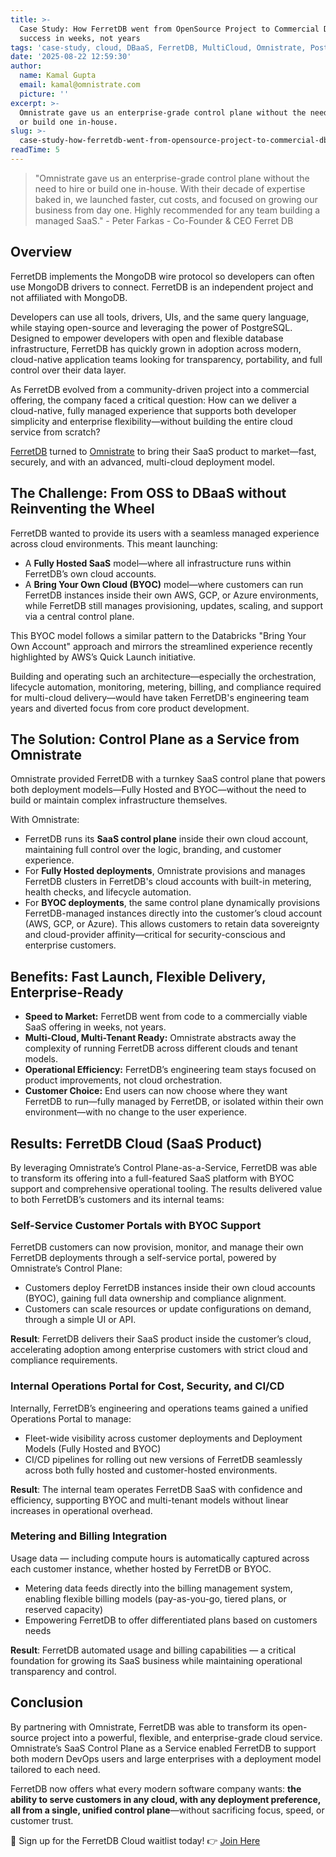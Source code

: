 ```yaml
---
title: >-
  Case Study: How FerretDB went from OpenSource Project to Commercial DBaaS
  success in weeks, not years
tags: 'case-study, cloud, DBaaS, FerretDB, MultiCloud, Omnistrate, PostgreSQL'
date: '2025-08-22 12:59:30'
author:
  name: Kamal Gupta
  email: kamal@omnistrate.com
  picture: ''
excerpt: >-
  Omnistrate gave us an enterprise-grade control plane without the need to hire
  or build one in-house.
slug: >-
  case-study-how-ferretdb-went-from-opensource-project-to-commercial-dbaas-success-in-weeks-not-years
readTime: 5
---
```


> "Omnistrate gave us an enterprise-grade control plane without the need
> to hire or build one in-house. With their decade of expertise baked
> in, we launched faster, cut costs, and focused on growing our business
> from day one. Highly recommended for any team building a managed
> SaaS." - Peter Farkas - Co-Founder & CEO Ferret DB


## Overview


FerretDB implements the MongoDB wire protocol so developers can often use MongoDB drivers to connect. FerretDB is an independent project and not affiliated with MongoDB.

Developers can use all tools, drivers, UIs, and the same query language, while staying open-source and leveraging the power of PostgreSQL.  Designed to empower developers with open and flexible database infrastructure, FerretDB has quickly grown in adoption across modern, cloud-native application teams looking for transparency, portability, and full control over their data layer.

As FerretDB evolved from a community-driven project into a commercial offering, the company faced a critical question: How can we deliver a cloud-native, fully managed experience that supports both developer simplicity and enterprise flexibility—without building the entire cloud service from scratch?

[FerretDB][1] turned to [Omnistrate][2] to bring their SaaS product to market—fast, securely, and with an advanced, multi-cloud deployment model.


## The Challenge: From OSS to DBaaS without Reinventing the Wheel


FerretDB wanted to provide its users with a seamless managed experience across cloud environments. This meant launching:

- A **Fully Hosted SaaS** model—where all infrastructure runs within FerretDB’s own cloud accounts.
- A **Bring Your Own Cloud (BYOC)** model—where customers can run FerretDB instances inside their own AWS, GCP, or Azure environments, while FerretDB still manages provisioning, updates, scaling, and support via a central control plane.

This BYOC model follows a similar pattern to the Databricks "Bring Your Own Account" approach and mirrors the streamlined experience recently highlighted by AWS’s Quick Launch initiative.

Building and operating such an architecture—especially the orchestration, lifecycle automation, monitoring, metering, billing, and compliance required for multi-cloud delivery—would have taken FerretDB's engineering team years and diverted focus from core product development.


## The Solution: Control Plane as a Service from Omnistrate


Omnistrate provided FerretDB with a turnkey SaaS control plane that powers both deployment models—Fully Hosted and BYOC—without the need to build or maintain complex infrastructure themselves.

With Omnistrate:

- FerretDB runs its **SaaS control plane** inside their own cloud account, maintaining full control over the logic, branding, and customer experience.
- For **Fully Hosted deployments**, Omnistrate provisions and manages FerretDB clusters in FerretDB's cloud accounts with built-in metering, health checks, and lifecycle automation.
- For **BYOC deployments**, the same control plane dynamically provisions FerretDB-managed instances directly into the customer’s cloud account (AWS, GCP, or Azure). This allows customers to retain data sovereignty and cloud-provider affinity—critical for security-conscious and enterprise customers.


## Benefits: Fast Launch, Flexible Delivery, Enterprise-Ready


- **Speed to Market:** FerretDB went from code to a commercially viable SaaS offering in weeks, not years.
- **Multi-Cloud, Multi-Tenant Ready:** Omnistrate abstracts away the complexity of running FerretDB across different clouds and tenant models.
- **Operational Efficiency:** FerretDB’s engineering team stays focused on product improvements, not cloud orchestration.
- **Customer Choice:** End users can now choose where they want FerretDB to run—fully managed by FerretDB, or isolated within their own environment—with no change to the user experience.


## Results: FerretDB Cloud (SaaS Product)


By leveraging Omnistrate’s Control Plane-as-a-Service, FerretDB was able to transform its offering into a full-featured SaaS platform with BYOC support and comprehensive operational tooling. The results delivered value to both FerretDB’s customers and its internal teams:


### Self-Service Customer Portals with BYOC Support

FerretDB customers can now provision, monitor, and manage their own FerretDB deployments through a self-service portal, powered by Omnistrate’s Control Plane:

- Customers deploy FerretDB instances inside their own cloud accounts (BYOC), gaining full data ownership and compliance alignment.
- Customers can scale resources or update configurations on demand, through a simple UI or API.

**Result**: FerretDB delivers their SaaS product inside the customer’s cloud, accelerating adoption among enterprise customers with strict cloud and compliance requirements.


### Internal Operations Portal for Cost, Security, and CI/CD


Internally, FerretDB’s engineering and operations teams gained a unified Operations Portal to manage:

- Fleet-wide visibility across customer deployments and Deployment Models (Fully Hosted and BYOC)
- CI/CD pipelines for rolling out new versions of FerretDB seamlessly across both fully hosted and customer-hosted environments.

**Result**: The internal team operates FerretDB SaaS with confidence and efficiency, supporting BYOC and multi-tenant models without linear increases in operational overhead.


### Metering and Billing Integration

Usage data — including compute hours is automatically captured across each customer instance, whether hosted by FerretDB or BYOC.

- Metering data feeds directly into the billing management system, enabling flexible billing models (pay-as-you-go, tiered plans, or reserved capacity)
- Empowering FerretDB to offer differentiated plans based on customers needs

**Result**: FerretDB automated usage and billing capabilities — a critical foundation for growing its SaaS business while maintaining operational transparency and control.


## Conclusion

By partnering with Omnistrate, FerretDB was able to transform its open-source project into a powerful, flexible, and enterprise-grade cloud service. Omnistrate’s SaaS Control Plane as a Service enabled FerretDB to support both modern DevOps users and large enterprises with a deployment model tailored to each need.

FerretDB now offers what every modern software company wants: **the ability to serve customers in any cloud, with any deployment preference, all from a single, unified control plane**—without sacrificing focus, speed, or customer trust.

📢 Sign up for the FerretDB Cloud waitlist today! 👉 [Join Here][3]


  [1]: https://www.ferretdb.com/
  [2]: https://www.omnistrate.com/
  [3]: https://www.ferretdb.com/
